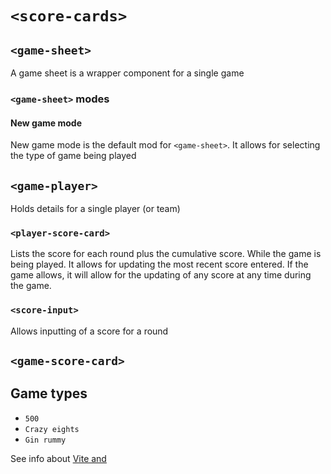# `<score-cards>`

## `<game-sheet>`

A game sheet is a wrapper component for a single game

### `<game-sheet>` modes

#### New game mode

New game mode is the default mod for `<game-sheet>`. It allows for selecting the type of game being played


## `<game-player>`

Holds details for a single player (or team)

### `<player-score-card>`

Lists the score for each round plus the cumulative score. While the 
game is being played. It allows for updating the most recent score 
entered. If the game allows, it will allow for the updating of any 
score at any time during the game.

### `<score-input>`

Allows inputting of a score for a round

## `<game-score-card>`



## Game types

* `500`
* `Crazy eights`
* `Gin rummy`

See info about [Vite and ](README.vite.md)
